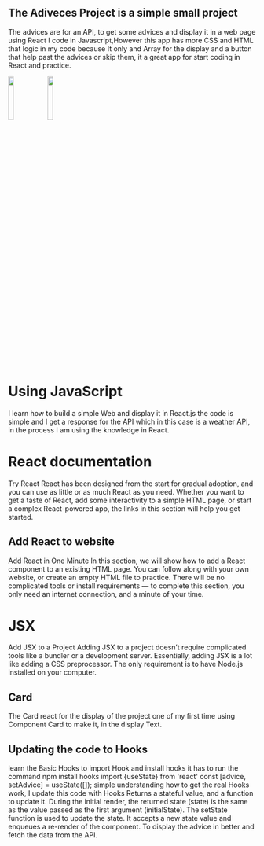 ## The Adiveces Project is a simple small project

The advices are for an API, to get some advices and display it in a web page using React I code in Javascript,However this app has more CSS and HTML that logic in my code because It only and Array for the display and a button that help past the advices or skip them, it a great app for start coding in React and practice.
<div>
  <img style="width: 15%;height:15%;" src="https://www.pngfind.com/pngs/m/685-6854970_react-logo-png-png-download-logo-png-reactjs.png">
 <img style="width: 15%;height:15%;" src="https://upload.wikimedia.org/wikipedia/commons/6/6a/JavaScript-logo.png"> 
</div>

# Using JavaScript 

I learn how to build a simple Web and display it in React.js 
the code is simple and I get a response for the API which in this case is a weather API, in the process I am using the knowledge in React.

# React documentation
Try React
React has been designed from the start for gradual adoption, and you can use as little or as much React as you need. Whether you want to get a taste of React, add some interactivity to a simple HTML page, or start a complex React-powered app, the links in this section will help you get started.

## Add React to website
Add React in One Minute
In this section, we will show how to add a React component to an existing HTML page. You can follow along with your own website, or create an empty HTML file to practice.
There will be no complicated tools or install requirements — to complete this section, you only need an internet connection, and a minute of your time.
# JSX
Add JSX to a Project
Adding JSX to a project doesn’t require complicated tools like a bundler or a development server. Essentially, adding JSX is a lot like adding a CSS preprocessor. The only requirement is to have Node.js installed on your computer.
## Card
The Card react for the display of the project one of my first time using Component Card to make it, in the display Text.

## Updating the code to Hooks 
 learn the Basic Hooks
 to import Hook and install hooks it has to run the command npm install hooks 
import {useState} from 'react'
const [advice, setAdvice] = useState([]);
simple understanding how to get the real Hooks work, I update this code with Hooks
Returns a stateful value, and a function to update it.
During the initial render, the returned state (state) is the same as the value passed as the first argument (initialState).
The setState function is used to update the state. It accepts a new state value and enqueues a re-render of the component.
To display the advice in better and fetch the data from the API.



